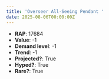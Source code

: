 ```yaml
---
title: 'Overseer All-Seeing Pendant '
date: 2025-08-06T00:00:00Z
---
```

- **RAP**: 17684
- **Value**: -1
- **Demand level**: -1
- **Trend**: -1
- **Projected?**: True
- **Hyped?**: True
- **Rare?**: True
